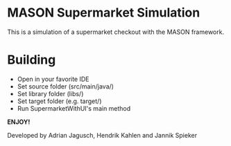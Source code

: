# MASON Supermarket Simulation

This is a simulation of a supermarket checkout with the MASON framework.

# Building
* Open in your favorite IDE
* Set source folder (src/main/java/)
* Set library folder (libs/)
* Set target folder (e.g. target/)
* Run SupermarketWithUI's main method

__ENJOY!__

Developed by Adrian Jagusch, Hendrik Kahlen and Jannik Spieker